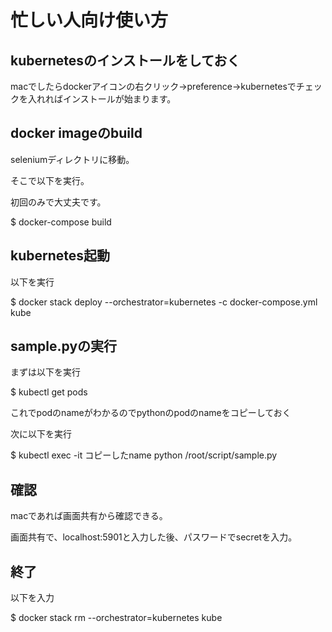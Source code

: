 # 忙しい人向け使い方
## kubernetesのインストールをしておく
macでしたらdockerアイコンの右クリック→preference→kubernetesでチェックを入れればインストールが始まります。

## docker imageのbuild
seleniumディレクトリに移動。

そこで以下を実行。

初回のみで大丈夫です。

 $ docker-compose build

## kubernetes起動

以下を実行

$ docker stack deploy --orchestrator=kubernetes -c docker-compose.yml kube

## sample.pyの実行

まずは以下を実行

$ kubectl get pods

これでpodのnameがわかるのでpythonのpodのnameをコピーしておく

次に以下を実行

$ kubectl exec -it コピーしたname python /root/script/sample.py

## 確認

macであれば画面共有から確認できる。

画面共有で、localhost:5901と入力した後、パスワードでsecretを入力。

## 終了

以下を入力

$ docker stack rm --orchestrator=kubernetes kube

